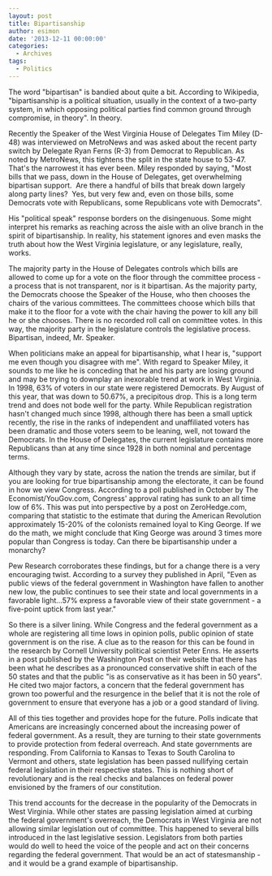 ```yaml
---
layout: post
title: Bipartisanship
author: esimon
date: '2013-12-11 00:00:00'
categories:
  - Archives
tags:
  - Politics
---
```

The word "bipartisan" is bandied about quite a bit. According to Wikipedia, "bipartisanship is a political situation, usually in the context of a two-party system, in which opposing political parties find common ground through compromise, in theory". In theory.

Recently the Speaker of the West Virginia House of Delegates Tim Miley (D-48) was interviewed on MetroNews and was asked about the recent party switch by Delegate Ryan Ferns (R-3) from Democrat to Republican. As noted by MetroNews, this tightens the split in the state house to 53-47. That's the narrowest it has ever been. Miley responded by saying, "Most bills that we pass, down in the House of Delegates, get overwhelming bipartisan support.  Are there a handful of bills that break down largely along party lines?  Yes, but very few and, even on those bills, some Democrats vote with Republicans, some Republicans vote with Democrats". 

His "political speak" response borders on the disingenuous. Some might interpret his remarks as reaching across the aisle with an olive branch in the spirit of bipartisanship. In reality, his statement ignores and even masks the truth about how the West Virginia legislature, or any legislature, really, works. 

The majority party in the House of Delegates controls which bills are allowed to come up for a vote on the floor through the committee process - a process that is not transparent, nor is it bipartisan. As the majority party, the Democrats choose the Speaker of the House, who then chooses the chairs of the various committees. The committees choose which bills that make it to the floor for a vote with the chair having the power to kill any bill he or she chooses. There is no recorded roll call on committee votes. In this way, the majority party in the legislature controls the legislative process. Bipartisan, indeed, Mr. Speaker. 

When politicians make an appeal for bipartisanship, what I hear is, "support me even though you disagree with me". With regard to Speaker Miley, it sounds to me like he is conceding that he and his party are losing ground and may be trying to downplay an inexorable trend at work in West Virginia. In 1998, 63% of voters in our state were registered Democrats. By August of this year, that was down to 50.67%, a precipitous drop. This is a long term trend and does not bode well for the party. While Republican registration hasn't changed much since 1998, although there has been a small uptick recently, the rise in the ranks of independent and unaffiliated voters has been dramatic and those voters seem to be leaning, well, not toward the Democrats. In the House of Delegates, the current legislature contains more Republicans than at any time since 1928 in both nominal and percentage terms. 

Although they vary by state, across the nation the trends are similar, but if you are looking for true bipartisanship among the electorate, it can be found in how we view Congress. According to a poll published in October by The Economist/YouGov.com, Congress' approval rating has sunk to an all time low of 6%. This was put into perspective by a post on ZeroHedge.com, comparing that statistic to the estimate that during the American Revolution approximately 15-20% of the colonists remained loyal to King George. If we do the math, we might conclude that King George was around 3 times more popular than Congress is today. Can there be bipartisanship under a monarchy?

Pew Research corroborates these findings, but for a change there is a very encouraging twist. According to a survey they published in April, "Even as public views of the federal government in Washington have fallen to another new low, the public continues to see their state and local governments in a favorable light...57% express a favorable view of their state government - a five-point uptick from last year."

So there is a silver lining. While Congress and the federal government as a whole are registering all time lows in opinion polls, public opinion of state government is on the rise. A clue as to the reason for this can be found in the research by Cornell University political scientist Peter Enns. He asserts in a post published by the Washington Post on their website that there has been what he describes as a pronounced conservative shift in each of the 50 states and that the public "is as conservative as it has been in 50 years". He cited two major factors, a concern that the federal government has grown too powerful and the resurgence in the belief that it is not the role of government to ensure that everyone has a job or a good standard of living. 

All of this ties together and provides hope for the future. Polls indicate that Americans are increasingly concerned about the increasing power of federal government. As a result, they are turning to their state governments to provide protection from federal overreach. And state governments are responding. From California to Kansas to Texas to South Carolina to Vermont and others, state legislation has been passed nullifying certain federal legislation in their respective states. This is nothing short of revolutionary and is the real checks and balances on federal power envisioned by the framers of our constitution. 

This trend accounts for the decrease in the popularity of the Democrats in West Virginia. While other states are passing legislation aimed at curbing the federal government's overreach, the Democrats in West Virginia are not allowing similar legislation out of committee. This happened to several bills introduced in the last legislative session. Legislators from both parties would do well to heed the voice of the people and act on their concerns regarding the federal government. That would be an act of statesmanship - and it would be a grand example of bipartisanship. 

